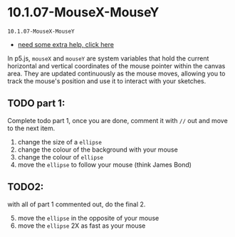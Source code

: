 # 10.1.07-MouseX-MouseY
```
10.1.07-MouseX-MouseY
```

- [need some extra help, click here](https://thecodingtrain.com/tracks/code-programming-with-p5-js/code/2-variables/1-mouseX-mouseY)


In p5.js, `mouseX` and `mouseY` are system variables that hold the current horizontal and vertical coordinates of the mouse pointer within the canvas area. They are updated continuously as the mouse moves, allowing you to track the mouse's position and use it to interact with your sketches.

## TODO part 1:
Complete todo part 1, once you are done, comment it with `//` out and move to the next item.

1. change the size of a `ellipse` 
2. change the colour of the background with your mouse
3. change the colour of `ellipse`
4. move the `ellipse` to follow your mouse (think James Bond)


## TODO2:
with all of part 1 commented out, do the final 2. 

5. move the `ellipse` in the opposite of your mouse 
6. move the `ellipse` 2X as fast as your mouse
